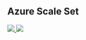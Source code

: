 ## Azure Scale Set


<a href="https://portal.azure.com/#create/Microsoft.Template/uri/https%3A%2F%2Fraw.githubusercontent.com%2Fzp-j%2Fazurescaleset%2Fmaster%2Fazuredeploy.json" target="_blank">
<img src="http://azuredeploy.net/deploybutton.png"/>
</a>
<a href="http://armviz.io/#/?load=https%3A%2F%2Fraw.githubusercontent.com%2Fzp-j%2Fazurescaleset%2Fmaster%2Fazuredeploy.json" target="_blank">
<img src="http://armviz.io/visualizebutton.png"/>
</a>